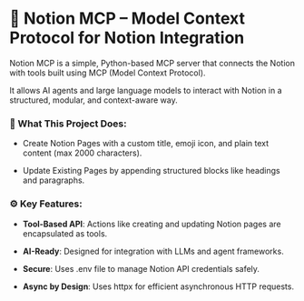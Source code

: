# 🧠 Notion MCP – Model Context Protocol for Notion Integration
Notion MCP is a simple, Python-based MCP server that connects the Notion with tools built using MCP (Model Context Protocol).

It allows AI agents and large language models to interact with Notion in a structured, modular, and context-aware way.


### 🔧 What This Project Does:
- Create Notion Pages with a custom title, emoji icon, and plain text content (max 2000 characters).

- Update Existing Pages by appending structured blocks like headings and paragraphs.

### ⚙️ Key Features:
- **Tool-Based API**: Actions like creating and updating Notion pages are encapsulated as tools.

- **AI-Ready**: Designed for integration with LLMs and agent frameworks.

- **Secure**: Uses .env file to manage Notion API credentials safely.

- **Async by Design**: Uses httpx for efficient asynchronous HTTP requests.


